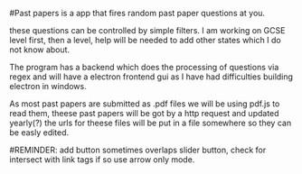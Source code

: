 
#Past papers is a app that fires random past paper questions at you. 

these questions can be controlled by simple filters.
I am working on GCSE level first, then a level, help will be needed to add other states which I do not know about.

The program has a backend which does the processing of questions via regex and will have a electron frontend gui as I have had difficulties building electron in windows.

As most past papers are submitted as .pdf files we will be using pdf.js to read them, theese past papers will be got by a http request and updated yearly(?) the urls for theese files will be put in a file somewhere so they can be easly edited.

#REMINDER:
add button sometimes overlaps slider button,
check for intersect with link tags if so use arrow only mode.
